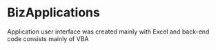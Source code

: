 # BizApplications
Application user interface was created mainly with Excel and back-end code consists mainly of VBA
